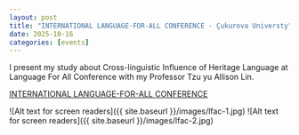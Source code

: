 ```yaml
---
layout: post
title: "INTERNATIONAL LANGUAGE-FOR-ALL CONFERENCE - Çukurova Universty"
date: 2025-10-16
categories: [events]
---
```

I present my study about Cross-linguistic Influence of Heritage Language at Language For All Conference with my Professor Tzu yu Allison Lin.

<a href="https://lfac.cu.edu.tr/">INTERNATIONAL LANGUAGE-FOR-ALL CONFERENCE</a>


![Alt text for screen readers]({{ site.baseurl }}/images/lfac-1.jpg)
![Alt text for screen readers]({{ site.baseurl }}/images/lfac-2.jpg)


